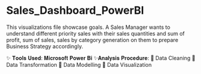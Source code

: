 # Sales_Dashboard_PowerBI
This visualizations file showcase goals.
A Sales Manager wants to understand different priority sales with their sales quantities and sum of profit, sum of sales, sales by category generation
on them to prepare Business Strategy accordingly.

✨ 𝐓𝐨𝐨𝐥𝐬 𝐔𝐬𝐞𝐝: 𝐌𝐢𝐜𝐫𝐨𝐬𝐨𝐟𝐭 𝐏𝐨𝐰𝐞𝐫 𝐁𝐢
✨𝐀𝐧𝐚𝐥𝐲𝐬𝐢𝐬 𝐏𝐫𝐨𝐜𝐞𝐝𝐮𝐫𝐞:
🍁 Data Cleaning
🍁 Data Transformation
🍁 Data Modelling
🍁 Data Visualization
